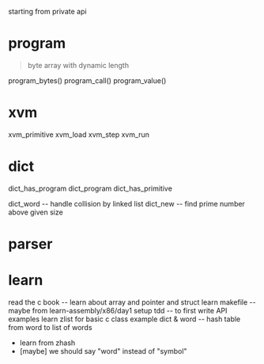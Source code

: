 starting from private api

# program

> byte array with dynamic length

program_bytes()
program_call()
program_value()

# xvm

xvm_primitive
xvm_load
xvm_step
xvm_run

# dict

dict_has_program
dict_program
dict_has_primitive

dict_word -- handle collision by linked list
dict_new -- find prime number above given size

# parser

# learn

read the c book -- learn about array and pointer and struct
learn makefile -- maybe from learn-assembly/x86/day1
setup tdd -- to first write API examples
learn zlist for basic c class example
dict & word -- hash table from word to list of words
- learn from zhash
- [maybe] we should say "word" instead of "symbol"
